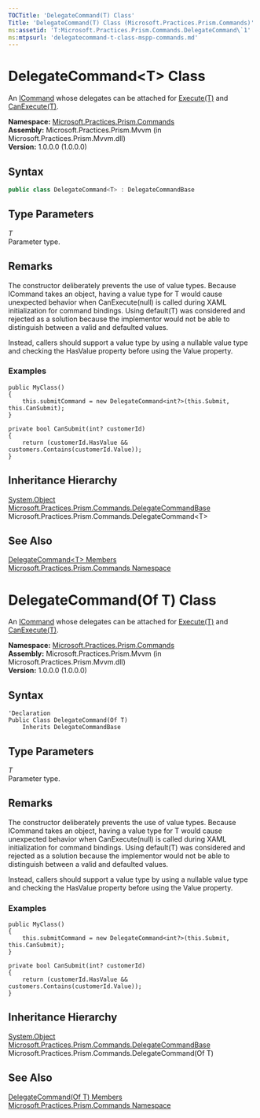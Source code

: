 ```yaml
---
TOCTitle: 'DelegateCommand(T) Class'
Title: 'DelegateCommand(T) Class (Microsoft.Practices.Prism.Commands)'
ms:assetid: 'T:Microsoft.Practices.Prism.Commands.DelegateCommand\`1'
ms:mtpsurl: 'delegatecommand-t-class-mspp-commands.md'
---
```


# DelegateCommand&lt;T&gt; Class

An [ICommand](http://msdn.microsoft.com/en-us/library/ms616869) whose delegates can be attached for [Execute(T)](/patterns-practices/reference/delegatecommand-t-execute-method-t-mspp-commands) and [CanExecute(T)](/patterns-practices/reference/delegatecommand-t-canexecute-method-t-mspp-commands).

**Namespace:** [Microsoft.Practices.Prism.Commands](/patterns-practices/reference/mspp-commands-namespace)  
**Assembly:** Microsoft.Practices.Prism.Mvvm (in Microsoft.Practices.Prism.Mvvm.dll)  
**Version:** 1.0.0.0 (1.0.0.0)

## Syntax

```C#
public class DelegateCommand<T> : DelegateCommandBase
```

## Type Parameters

*T*  
Parameter type.

## Remarks

The constructor deliberately prevents the use of value types. Because ICommand takes an object, having a value type for T would cause unexpected behavior when CanExecute(null) is called during XAML initialization for command bindings. Using default(T) was considered and rejected as a solution because the implementor would not be able to distinguish between a valid and defaulted values.

Instead, callers should support a value type by using a nullable value type and checking the HasValue property before using the Value property.

### Examples

```
public MyClass()
{
    this.submitCommand = new DelegateCommand<int?>(this.Submit, this.CanSubmit);
}

private bool CanSubmit(int? customerId)
{
    return (customerId.HasValue && customers.Contains(customerId.Value));
}
```

## Inheritance Hierarchy

[System.Object](http://msdn.microsoft.com/en-us/library/e5kfa45b)  
[Microsoft.Practices.Prism.Commands.DelegateCommandBase](/patterns-practices/reference/delegatecommandbase-class-mspp-commands)  
Microsoft.Practices.Prism.Commands.DelegateCommand&lt;T&gt;

## See Also

[DelegateCommand&lt;T&gt; Members](/patterns-practices/reference/delegatecommand-t-members-mspp-commands)  
[Microsoft.Practices.Prism.Commands Namespace](/patterns-practices/reference/mspp-commands-namespace)  


# DelegateCommand(Of T) Class

An [ICommand](http://msdn.microsoft.com/en-us/library/ms616869) whose delegates can be attached for [Execute(T)](/patterns-practices/reference/delegatecommand-t-execute-method-t-mspp-commands) and [CanExecute(T)](/patterns-practices/reference/delegatecommand-t-canexecute-method-t-mspp-commands).

**Namespace:** [Microsoft.Practices.Prism.Commands](/patterns-practices/reference/mspp-commands-namespace)  
**Assembly:** Microsoft.Practices.Prism.Mvvm (in Microsoft.Practices.Prism.Mvvm.dll)  
**Version:** 1.0.0.0 (1.0.0.0)

## Syntax

```VB
'Declaration
Public Class DelegateCommand(Of T)
	Inherits DelegateCommandBase
```

## Type Parameters

*T*  
Parameter type.

## Remarks

The constructor deliberately prevents the use of value types. Because ICommand takes an object, having a value type for T would cause unexpected behavior when CanExecute(null) is called during XAML initialization for command bindings. Using default(T) was considered and rejected as a solution because the implementor would not be able to distinguish between a valid and defaulted values.

Instead, callers should support a value type by using a nullable value type and checking the HasValue property before using the Value property.

### Examples

```
public MyClass()
{
    this.submitCommand = new DelegateCommand<int?>(this.Submit, this.CanSubmit);
}

private bool CanSubmit(int? customerId)
{
    return (customerId.HasValue && customers.Contains(customerId.Value));
}
```

## Inheritance Hierarchy

[System.Object](http://msdn.microsoft.com/en-us/library/e5kfa45b)  
[Microsoft.Practices.Prism.Commands.DelegateCommandBase](/patterns-practices/reference/delegatecommandbase-class-mspp-commands)  
Microsoft.Practices.Prism.Commands.DelegateCommand(Of T)

## See Also

[DelegateCommand(Of T) Members](/patterns-practices/reference/delegatecommand-t-members-mspp-commands)  
[Microsoft.Practices.Prism.Commands Namespace](/patterns-practices/reference/mspp-commands-namespace)
